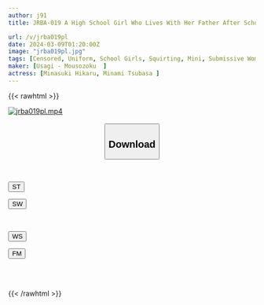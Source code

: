 ```yaml
---
author: j91
title: JRBA-019 A High School Girl Who Lives With Her Father After School. A Video Where She Is Criticized For Forcing Herself On A J-type Duo Who Can't Refuse.

url: /v/jrba019pl
date: 2024-03-09T01:20:00Z
image: "jrba019pl.jpg"
tags: [Censored, Uniform, School Girls, Squirting, Mini, Submissive Woman	]
maker: [Usagi - Mousozoku  ]
actress: [Minasuki Hikaru, Minami Tsubasa ]
---
```



{{< rawhtml >}}

<div class="video" data-videoid="bQALZex8d6iRWb">
    <a href="javascript:;">
        <img src="/v/jrba019pl/jrba019pl.jpg" width="WIDTH" height="HEIGHT" alt="jrba019pl.mp4" loading="lazy">
    </a>
</div>

<script type="text/javascript" src="https://j91.asia/asset/on-demand-st.js"></script>

<br>
  <link rel="stylesheet" href="https://j91.asia/asset/bs5.css">
  
  <center>
  <button class="btn btn-primary" type="button" data-bs-toggle="collapse" data-bs-target=".multi-collapse" aria-expanded="false" aria-controls="multiCollapseExample1 multiCollapseExample2"><h2>Download</h2></button></center>
</p>
<div class="row">
  <div class="col">
    <div class="collapse multi-collapse" id="multiCollapseExample1">
      <div class="card card-body">
	      	      <br>
<div class="buttons">  
<p><a href="https://streamtape.to/v/bQALZex8d6iRWb" target="_blank"><button class="btn-hover color-3"><i class="fa fa-download"></i> ST</button></a></p>
<p><a href="https://cdnwish.com/0hk4wuhielmb" target="_blank"><button class="btn-hover color-2"><i class="fa fa-download"></i> SW</button></a></p></div>
    </div>
  </div>
</div>
  <div class="col">
    <div class="collapse multi-collapse" id="multiCollapseExample2">
      <div class="card card-body">
	      <br>
<div class="buttons">
<p><a href="https://wolfstream.tv/n4baeq4e8x4o"><button class="btn-hover color-9"><i class="fa fa-download"></i> WS</button></a></p>
<p><a href="https://filemoon.sx/d/vua4e1qdpqwk"><button class="btn-hover color-8"><i class="fa fa-download"></i> FM</button></a></p></div>
<br><br>
      </div>
    </div>
  </div>
</div>

{{< /rawhtml >}}